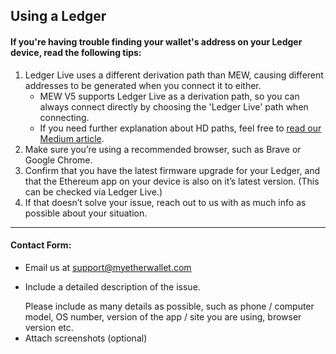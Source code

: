 ## Using a Ledger

#### If you're having trouble finding your wallet's address on your Ledger device, read the following tips:

1. Ledger Live uses a different derivation path than MEW, causing different addresses to be generated when you connect it to either.
   - MEW V5 supports Ledger Live as a derivation path, so you can always connect directly by choosing the 'Ledger Live' path when connecting.
   - If you need further explanation about HD paths, feel free to [read our Medium article](https://medium.com/myetherwallet/hd-wallets-and-derivation-paths-explained-865a643c7bf2).
2. Make sure you’re using a recommended browser, such as Brave or Google Chrome.
3. Confirm that you have the latest firmware upgrade for your Ledger, and that the Ethereum app on your device is also on it’s latest version. (This can be checked via Ledger Live.)
4. If that doesn’t solve your issue, reach out to us with as much info as possible about your situation.

* * *

#### Contact Form:

- Email us at [support@myetherwallet.com](mailto:support@myetherwallet.com)
- <p>Include a detailed description of the issue.</p>
  <note>Please include as many details as possible, such as phone / computer model, OS number, version of the app / site you are using, browser version etc.</note>
- Attach screenshots (optional)
